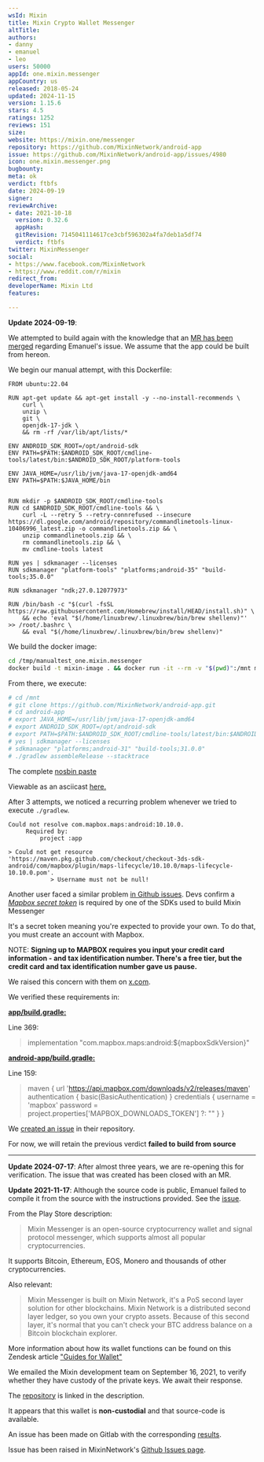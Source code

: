 ```yaml
---
wsId: Mixin
title: Mixin Crypto Wallet Messenger
altTitle: 
authors:
- danny
- emanuel
- leo
users: 50000
appId: one.mixin.messenger
appCountry: us
released: 2018-05-24
updated: 2024-11-15
version: 1.15.6
stars: 4.5
ratings: 1252
reviews: 151
size: 
website: https://mixin.one/messenger
repository: https://github.com/MixinNetwork/android-app
issue: https://github.com/MixinNetwork/android-app/issues/4980
icon: one.mixin.messenger.png
bugbounty: 
meta: ok
verdict: ftbfs
date: 2024-09-19
signer: 
reviewArchive:
- date: 2021-10-18
  version: 0.32.6
  appHash: 
  gitRevision: 7145041114617ce3cbf596302a4fa7deb1a5df74
  verdict: ftbfs
twitter: MixinMessenger
social:
- https://www.facebook.com/MixinNetwork
- https://www.reddit.com/r/mixin
redirect_from: 
developerName: Mixin Ltd
features: 

---
```


**Update 2024-09-19**: 

We attempted to build again with the knowledge that an [MR has been merged](https://github.com/MixinNetwork/android-app/pull/3899) regarding Emanuel's issue. We assume that the app could be built from hereon. 

We begin our manual attempt, with this Dockerfile:

```
FROM ubuntu:22.04

RUN apt-get update && apt-get install -y --no-install-recommends \
    curl \
    unzip \
    git \
    openjdk-17-jdk \
    && rm -rf /var/lib/apt/lists/*

ENV ANDROID_SDK_ROOT=/opt/android-sdk
ENV PATH=$PATH:$ANDROID_SDK_ROOT/cmdline-tools/latest/bin:$ANDROID_SDK_ROOT/platform-tools

ENV JAVA_HOME=/usr/lib/jvm/java-17-openjdk-amd64
ENV PATH=$PATH:$JAVA_HOME/bin


RUN mkdir -p $ANDROID_SDK_ROOT/cmdline-tools
RUN cd $ANDROID_SDK_ROOT/cmdline-tools && \
    curl -L --retry 5 --retry-connrefused --insecure https://dl.google.com/android/repository/commandlinetools-linux-10406996_latest.zip -o commandlinetools.zip && \
    unzip commandlinetools.zip && \
    rm commandlinetools.zip && \
    mv cmdline-tools latest

RUN yes | sdkmanager --licenses
RUN sdkmanager "platform-tools" "platforms;android-35" "build-tools;35.0.0"

RUN sdkmanager "ndk;27.0.12077973"

RUN /bin/bash -c "$(curl -fsSL https://raw.githubusercontent.com/Homebrew/install/HEAD/install.sh)" \
    && echo 'eval "$(/home/linuxbrew/.linuxbrew/bin/brew shellenv)"' >> /root/.bashrc \
    && eval "$(/home/linuxbrew/.linuxbrew/bin/brew shellenv)"
```

We build the docker image:

``` bash
cd /tmp/manualtest_one.mixin.messenger
docker build -t mixin-image . && docker run -it --rm -v "$(pwd)":/mnt mixin-image
```

From there, we execute:

``` bash
# cd /mnt
# git clone https://github.com/MixinNetwork/android-app.git
# cd android-app
# export JAVA_HOME=/usr/lib/jvm/java-17-openjdk-amd64
# export ANDROID_SDK_ROOT=/opt/android-sdk
# export PATH=$PATH:$ANDROID_SDK_ROOT/cmdline-tools/latest/bin:$ANDROID_SDK_ROOT/platform-tools:$JAVA_HOME/bin
# yes | sdkmanager --licenses
# sdkmanager "platforms;android-31" "build-tools;31.0.0"
# ./gradlew assembleRelease --stacktrace

```

The complete [nosbin paste](https://nosbin.com/nevent1qqsxlafurq3mtyzc39hwlm2qv95upu09gf3cmzvdgk8ppa32847vewqpzemhxue69uhkzarvv9ejumn0wd68ytnvv9hxgqg4waehxw309ajkgetw9ehx7um5wghxcctwvsq3wamnwvaz7tmwdaehgu3wvekhgtnhd9azucnf0gq3gamnwvaz7tmwdaehgu3wdau8gu3wv3jhvqgswaehxw309ahx7um5wgh8w6twv5q3jamnwvaz7tmwdaehgu3w0fjkyetyv4jjucmvda6kgqghwaehxw309aex2mrp0yhxxatjwfjkuapwveukjqg5waehxw309aex2mrp0yhxgctdw4eju6t0qyt8wumn8ghj7un9d3shjtnwdaeky6tw9e3k7mgprfmhxue69uhhyetvv9ujummjv9hxwetsd9kxctnyv4mqzxrhwden5te0wfjkccte9eekummjwsh8xmmrd9skc8zumss)

Viewable as an asciicast [here.](https://asciinema.org/a/dRDe43PIxaLOXtRCB2Rsnp00r)

After 3 attempts, we noticed a recurring problem whenever we tried to execute `./gradlew`.

``` shell
Could not resolve com.mapbox.maps:android:10.10.0.
     Required by:
         project :app

> Could not get resource 'https://maven.pkg.github.com/checkout/checkout-3ds-sdk-android/com/mapbox/plugin/maps-lifecycle/10.10.0/maps-lifecycle-10.10.0.pom'.
            > Username must not be null!
```

Another user faced a similar problem [in Github issues](https://github.com/MixinNetwork/android-app/issues/4374). Devs confirm a *[Mapbox secret token](https://docs.mapbox.com/android/maps/guides/install/)* is required by one of the SDKs used to build Mixin Messenger

It's a secret token meaning you're expected to provide your own. To do that, you must create an account with Mapbox.

NOTE: **Signing up to MAPBOX requires you input your credit card information - and tax identification number. There's a free tier, but the credit card and tax identification number gave us pause.**

We raised this concern with them on [x.com](https://x.com/dannybuntu/status/1836681311114924146).

We verified these requirements in: 

**[app/build.gradle:](https://github.com/MixinNetwork/android-app/blob/7073cb70e8044ce9510f132236c2cd1a8dce2d6a/app/build.gradle#L369)**

Line 369:

> implementation "com.mapbox.maps:android:${mapboxSdkVersion}"

**[android-app/build.gradle:](https://github.com/MixinNetwork/android-app/blob/7073cb70e8044ce9510f132236c2cd1a8dce2d6a/build.gradle#L159C9-L168C10)**

Line 159:

> maven {
            url 'https://api.mapbox.com/downloads/v2/releases/maven'
            authentication {
                basic(BasicAuthentication)
            }
            credentials {
                username = 'mapbox'
                password = project.properties['MAPBOX_DOWNLOADS_TOKEN'] ?: ""
            }
        }

We [created an issue](https://github.com/MixinNetwork/android-app/issues/4980) in their repository.

For now, we will retain the previous verdict **failed to build from source**

---
**Update 2024-07-17**: After almost three years, we are re-opening this for verification. The issue that was created has been closed with an MR. 

**Update 2021-11-17**: Although the source code is public, Emanuel failed to
compile it from the source with the instructions provided. See the
[issue](https://github.com/MixinNetwork/android-app/issues/2559).

From the Play Store description:

> Mixin Messenger is an open-source cryptocurrency wallet and signal protocol messenger, which supports almost all popular cryptocurrencies.

It supports Bitcoin, Ethereum, EOS, Monero and thousands of other cryptocurrencies.

Also relevant:

> Mixin Messenger is built on Mixin Network, it's a PoS second layer solution for other blockchains. Mixin Network is a distributed second layer ledger, so you own your crypto assets. Because of this second layer, it's normal that you can't check your BTC address balance on a Bitcoin blockchain explorer.

More information about how its wallet functions can be found on this Zendesk article ["Guides for Wallet"](https://mixinmessenger.zendesk.com/hc/en-us/sections/360002664251-Guides-for-Wallet)

We emailed the Mixin development team on September 16, 2021, to verify whether they have custody of the private keys. We await their response.

The [repository](https://github.com/MixinNetwork) is linked in the description.

It appears that this wallet is **non-custodial** and that source-code is available. 

An issue has been made on Gitlab with the corresponding [results](https://gitlab.com/walletscrutiny/walletScrutinyCom/-/issues/344). 

Issue has been raised in MixinNetwork's [Github Issues page](https://github.com/MixinNetwork/android-app/issues/2490). 
